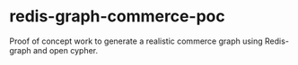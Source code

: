 # redis-graph-commerce-poc
Proof of concept work to generate a realistic commerce graph using Redis-graph and open cypher.
